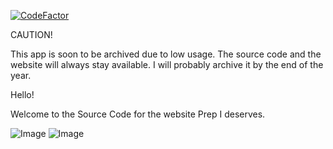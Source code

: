 [![CodeFactor](https://www.codefactor.io/repository/github/memocankahveci/prepi/badge/main)](https://www.codefactor.io/repository/github/memocankahveci/prepi/overview/main)

CAUTION!
  
  This app is soon to be archived due to low usage. The source code and the website will always stay available. I will probably archive it by the end of the year.

Hello!

Welcome to the Source Code for the website Prep I deserves. 


![Image](https://www.uaa.k12.tr/assets/images/logo.png)
![Image](https://www.uaa.k12.tr/assets/images/logo-1.png)

